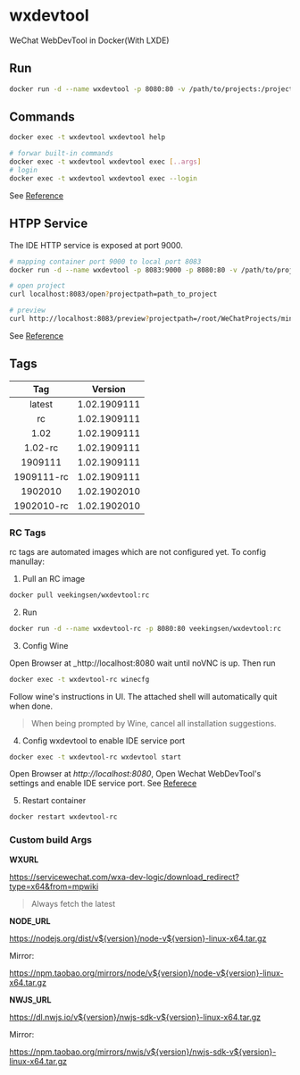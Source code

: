 # wxdevtool

WeChat WebDevTool in Docker(With LXDE)

## Run

```bash
docker run -d --name wxdevtool -p 8080:80 -v /path/to/projects:/projects veekingsen/wxdevtool:latest
```

## Commands

```bash
docker exec -t wxdevtool wxdevtool help

# forwar built-in commands
docker exec -t wxdevtool wxdevtool exec [..args]
# login
docker exec -t wxdevtool wxdevtool exec --login
```

See [Reference](https://developers.weixin.qq.com/miniprogram/dev/devtools/cli.html)

## HTPP Service

The IDE HTTP service is exposed at port 9000.

```bash
# mapping container port 9000 to local port 8083
docker run -d --name wxdevtool -p 8083:9000 -p 8080:80 -v /path/to/projects:/projects veekingsen/wxdevtool:latest

# open project
curl localhost:8083/open?projectpath=path_to_project

# preview
curl http://localhost:8083/preview?projectpath=/root/WeChatProjects/miniprogram-1
```

See [Reference](https://developers.weixin.qq.com/miniprogram/dev/devtools/http.html)

## Tags

|  Tag   |   Version    |
| :----: | :----------: |
| latest |    1.02.1909111    |
| rc |    1.02.1909111    |
|  1.02  | 1.02.1909111 |
|  1.02-rc  | 1.02.1909111 |
|  1909111  | 1.02.1909111 |
|  1909111-rc  | 1.02.1909111 |
|  1902010  | 1.02.1902010 |
|  1902010-rc  | 1.02.1902010 |

### RC Tags

rc tags are automated images which are not configured yet. To config manullay:

1. Pull an RC image

```bash
docker pull veekingsen/wxdevtool:rc
```

2. Run

```bash
docker run -d --name wxdevtool-rc -p 8080:80 veekingsen/wxdevtool:rc
```

3. Config Wine

Open Browser at _http://localhost:8080 wait until noVNC is up. Then run

```bash
docker exec -t wxdevtool-rc winecfg
```

Follow wine's instructions in UI. The attached shell will automatically quit when done.

> When being prompted by Wine, cancel all installation suggestions.

4. Config wxdevtool to enable IDE service port

```bash
docker exec -t wxdevtool-rc wxdevtool start
```

Open Browser at _http://localhost:8080_, Open Wechat WebDevTool's settings and enable IDE service port. See [Referece](https://developers.weixin.qq.com/miniprogram/dev/devtools/cli.html)

5. Restart container

```bash
docker restart wxdevtool-rc
```

### Custom build Args

**WXURL**

https://servicewechat.com/wxa-dev-logic/download_redirect?type=x64&from=mpwiki

> Always fetch the latest

**NODE_URL**

https://nodejs.org/dist/v${version}/node-v${version}-linux-x64.tar.gz

Mirror:

https://npm.taobao.org/mirrors/node/v${version}/node-v${version}-linux-x64.tar.gz

**NWJS_URL**

https://dl.nwjs.io/v${version}/nwjs-sdk-v${version}-linux-x64.tar.gz

Mirror:

https://npm.taobao.org/mirrors/nwjs/v${version}/nwjs-sdk-v${version}-linux-x64.tar.gz
